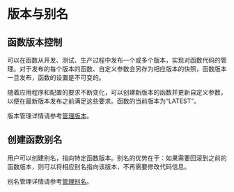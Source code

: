 # 版本与别名<a name="functiongraph_01_0180"></a>

## 函数版本控制<a name="section36457831101837"></a>

可以在函数从开发、测试、生产过程中发布一个或多个版本，实现对函数代码的管理。对于发布的每个版本的函数、自定义参数会另存为相应版本的快照，函数版本一旦发布，函数的设置是不可变的。

随着应用程序和配置的要求不断变化，可以创建新版本的函数并更新自定义参数，以便在最新版本发布之前满足这些要求。函数的当前版本为“LATEST”。

版本管理详情请参考[管理版本](版本管理.md#section5302192414611)。

## 创建函数别名<a name="section30243034102133"></a>

用户可以创建别名，指向特定函数版本。别名的优势在于：如果需要回滚到之前的函数版本，则可以将相应别名指向该版本，不再需要修改代码信息。

别名管理详情请参考[管理别名](版本管理.md#section95871294105)。

